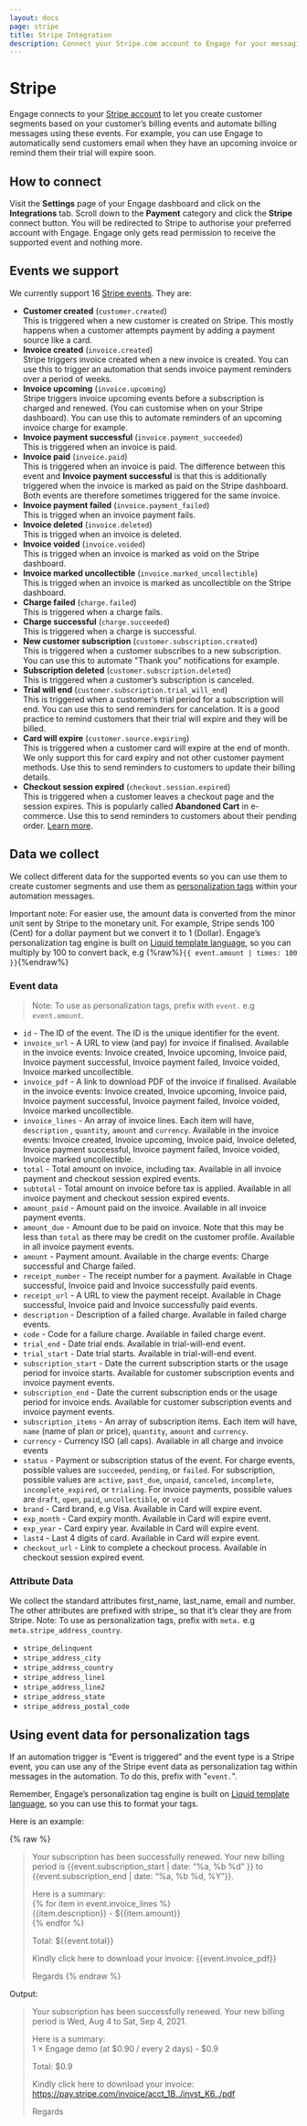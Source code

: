 ```yaml
---
layout: docs
page: stripe
title: Stripe Integration
description: Connect your Stripe.com account to Engage for your messaging campaigns and automation based on your customers' billing events.
---
```


# Stripe
Engage connects to your [Stripe account](https://stripe.com) to let you create customer segments based on your customer’s billing events and automate billing messages using these events. For example, you can use Engage to automatically send customers email when they have an upcoming invoice or remind them their trial will expire soon. 

## How to connect
Visit the **Settings** page of your Engage dashboard and click on the **Integrations** tab. Scroll down to the **Payment** category and click the **Stripe** connect button. You will be redirected to Stripe to authorise your preferred account with Engage. Engage only gets read permission to receive the supported event and nothing more.

## Events we support
We currently support 16 [Stripe events](https://stripe.com/docs/api/events/types). They are:
- **Customer created** (`customer.created`)   
This is triggered when a new customer is created on Stripe. This mostly happens when a customer attempts payment by adding a payment source like a card.
- **Invoice created** (`invoice.created`)   
Stripe triggers invoice created when a new invoice is created. You can use this to trigger an automation that sends invoice payment reminders over a period of weeks.
- **Invoice upcoming** (`invoice.upcoming`)   
Stripe triggers invoice upcoming events before a subscription is charged and renewed. (You can customise when on your Stripe dashboard). You can use this to automate reminders of an upcoming invoice charge for example.
- **Invoice payment successful** (`invoice.payment_succeeded`)   
This is triggered when an invoice is paid.
- **Invoice paid** (`invoice.paid`)   
This is triggered when an invoice is paid. The difference between this event and **Invoice payment successful** is that this is additionally triggered when the invoice is marked as paid on the Stripe dashboard. Both events are therefore sometimes triggered for the same invoice.
- **Invoice payment failed** (`invoice.payment_failed`)   
This is trigged when an invoice payment fails.
- **Invoice deleted** (`invoice.deleted`)   
This is trigged when an invoice is deleted.
- **Invoice voided** (`invoice.voided`)   
This is trigged when an invoice is marked as void on the Stripe dashboard.
- **Invoice marked uncollectible** (`invoice.marked_uncollectible`)   
This is trigged when an invoice is marked as uncollectible on the Stripe dashboard.
- **Charge failed** (`charge.failed`)   
This is triggered when a charge fails.
- **Charge successful** (`charge.succeeded`)   
This is triggered when a charge is successful.
- **New customer subscription** (`customer.subscription.created`)   
This is triggered when a customer subscribes to a new subscription. You can use this to automate "Thank you" notifications for example.
- **Subscription deleted** (`customer.subscription.deleted`)   
This is triggered when a customer’s subscription is canceled. 
- **Trial will end** (`customer.subscription.trial_will_end`)   
This is triggered when a customer’s trial period for a subscription will end. You can use this to send reminders for cancelation. It is a good practice to remind customers that their trial will expire and they will be billed.
- **Card will expire** (`customer.source.expiring`)   
This is triggered when a customer card will expire at the end of month. We only support this for card expiry and not other customer payment methods. Use this to send reminders to customers to update their billing details.
- **Checkout session expired** (`checkout.session.expired`)   
This is triggered when a customer leaves a checkout page and the session expires. This is popularly called **Abandoned Cart** in e-commerce. Use this to send reminders to customers about their pending order. [Learn more](https://stripe.com/docs/payments/checkout/abandoned-carts).

## Data we collect
We collect different data for the supported events so you can use them to create customer segments and use them as [personalization tags](/docs/guides/tags) within your automation messages. 

Important note: For easier use, the amount data is converted from the minor unit sent by Stripe to the monetary unit. For example, Stripe sends 100 (Cent) for a dollar payment but we convert it to 1 (Dollar). Engage’s personalization tag engine is built on [Liquid template language](https://shopify.github.io/liquid/), so you can multiply by 100 to convert back, e.g {%raw%}`{{ event.amount | times: 100 }}`{%endraw%}

### Event data

> Note: To use as personalization tags, prefix with `event.` e.g `event.amount`.

- `id` - The ID of the event. The ID is the unique identifier for the event.
- `invoice_url` - A URL to view (and pay) for invoice if finalised. Available in the invoice events: Invoice created, Invoice upcoming, Invoice paid, Invoice payment successful, Invoice payment failed, Invoice voided, Invoice marked uncollectible.
- `invoice_pdf` - A link to download PDF of the invoice if finalised. Available in the invoice events: Invoice created, Invoice upcoming, Invoice paid, Invoice payment successful, Invoice payment failed, Invoice voided, Invoice marked uncollectible.
- `invoice_lines` - An array of invoice lines. Each item will have, `description` , `quantity`, `amount` and `currency`. Available in the invoice events: Invoice created, Invoice upcoming, Invoice paid, Invoice deleted, Invoice payment successful, Invoice payment failed, Invoice voided, Invoice marked uncollectible.
- `total` - Total amount on invoice, including tax. Available in all invoice payment and checkout session expired events.
- `subtotal` - Total amount on invoice before tax is applied. Available in all invoice payment and checkout session expired events.
- `amount_paid` - Amount paid on the invoice. Available in all invoice payment events. 
- `amount_due` - Amount due to be paid on invoice. Note that this may be less than `total` as there may be credit on the customer profile. Available in all invoice payment events. 
- `amount` - Payment amount. Available in the charge events: Charge successful and Charge failed. 
- `receipt_number` - The receipt number for a payment. Available in Chage successful, Invoice paid and Invoice successfully paid events. 
- `receipt_url` - A URL to view the payment receipt. Available in Chage successful, Invoice paid and Invoice successfully paid events. 
- `description` - Description of a failed charge. Available in failed charge events. 
- `code` - Code for a failure charge. Available in failed charge event. 
- `trial_end` - Date trial ends. Available in trial-will-end event.
- `trial_start` - Date trial starts. Available in trial-will-end event.
- `subscription_start` - Date the current subscription starts or the usage period for invoice starts. Available for customer subscription events and invoice payment events.
- `subscription_end` - Date the current subscription ends or the usage period for invoice ends. Available for customer subscription events and invoice payment events.
- `subscription_items` - An array of subscription items. Each item will have, `name` (name of plan or price), `quantity`, `amount` and `currency`.
- `currency` - Currency ISO (all caps). Available in all charge and invoice events
- `status` - Payment or subscription status of the event. For charge events, possible values are `succeeded`, `pending`, or `failed`. For subscription, possible values are `active`, `past_due`, `unpaid`, `canceled`, `incomplete`, `incomplete_expired`, or `trialing`. For invoice payments, possible values are `draft`, `open`, `paid`, `uncollectible`, or `void`
- `brand` - Card brand, e.g Visa. Available in Card will expire event.
- `exp_month` - Card expiry month. Available in Card will expire event.
- `exp_year` - Card expiry year. Available in Card will expire event.
- `last4` - Last 4 digits of card. Available in Card will expire event.
- `checkout_url` - Link to complete a checkout process. Available in checkout session expired event.

### Attribute Data

We collect the standard attributes first_name, last_name, email and number. The other attributes are prefixed with stripe_ so that it’s clear they are from Stripe. 
Note: To use as personalization tags, prefix with `meta.` e.g `meta.stripe_address_country`.

- `stripe_delinquent` 
- `stripe_address_city`
- `stripe_address_country`
- `stripe_address_line1`
- `stripe_address_line2`
- `stripe_address_state`
- `stripe_address_postal_code`

## Using event data for personalization tags
If an automation trigger is “Event is triggered” and the event type is a Stripe event, you can use any of the Stripe event data as personalization tag within messages in the automation. To do this, prefix with "`event.`". 

Remember, Engage’s personalization tag engine is built on [Liquid template language](https://shopify.github.io/liquid/), so you can use this to format your tags. 

Here is an example:

{% raw %}
> Your subscription has been successfully renewed. Your new billing period is  {{event.subscription_start \| date: “%a, %b %d” }} to {{event.subscription_end \| date: “%a, %b %d, %Y”}}.
> 
> Here is a summary:   
> {% for item in event.invoice_lines %}  
> {{item.description}} - ${{item.amount}}  
> {% endfor %}  
> 
> Total: ${{event.total}}  
> 
> Kindly click here to download your invoice: {{event.invoice_pdf}}  
> 
> Regards
{% endraw %}

Output:

>Your subscription has been successfully renewed. Your new billing period is  Wed, Aug 4 to Sat, Sep 4, 2021.
>
> Here is a summary:   
> 1 × Engage demo (at $0.90 / every 2 days) - $0.9
>
> Total: $0.9
>
> Kindly click here to download your invoice: https://pay.stripe.com/invoice/acct_1B../invst_K6../pdf
>
> Regards

